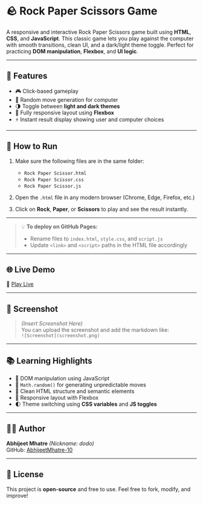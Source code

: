 # 🪨 Rock Paper Scissors Game

A responsive and interactive Rock Paper Scissors game built using **HTML**, **CSS**, and **JavaScript**. This classic game lets you play against the computer with smooth transitions, clean UI, and a dark/light theme toggle. Perfect for practicing **DOM manipulation**, **Flexbox**, and **UI logic**.

---

## 🔧 Features

- 🎮 Click-based gameplay  
- 🤖 Random move generation for computer  
- 🌗 Toggle between **light and dark themes**  
- 📱 Fully responsive layout using **Flexbox**  
- ⚡ Instant result display showing user and computer choices  

---

## 🚀 How to Run

1. Make sure the following files are in the same folder:  
   - `Rock Paper Scissor.html`  
   - `Rock Paper Scissor.css`  
   - `Rock Paper Scissor.js`  

2. Open the `.html` file in any modern browser (Chrome, Edge, Firefox, etc.)  
3. Click on **Rock**, **Paper**, or **Scissors** to play and see the result instantly.

---

> 💡 **To deploy on GitHub Pages:**  
> - Rename files to `index.html`, `style.css`, and `script.js`  
> - Update `<link>` and `<script>` paths in the HTML file accordingly  

---

## 🌐 Live Demo  
🔗 [Play Live](https://gamerpc.ccbp.tech/)

---

## 📸 Screenshot  
> *(Insert Screenshot Here)*  
> You can upload the screenshot and add the markdown like:  
> `![Screenshot](screenshot.png)`

---

## 📚 Learning Highlights

- 🎯 DOM manipulation using JavaScript  
- 🎲 `Math.random()` for generating unpredictable moves  
- 🧩 Clean HTML structure and semantic elements  
- 🧱 Responsive layout with Flexbox  
- 🌓 Theme switching using **CSS variables** and **JS toggles**

---

## 👨‍💻 Author  
**Abhijeet Mhatre** *(Nickname: dodo)*  
GitHub: [AbhijeetMhatre-10](https://github.com/AbhijeetMhatre-10)

---

## 📄 License  
This project is **open-source** and free to use. Feel free to fork, modify, and improve!
